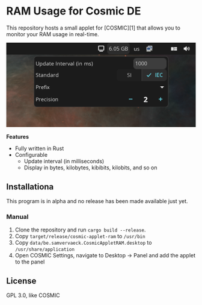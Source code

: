 # RAM Usage for Cosmic DE

This repository hosts a small applet for [COSMIC][1] that allows you to monitor your RAM usage
in real-time.

![screenshot](https://github.com/samvv/cosmic-applet-ram-usage/blob/main/screenshot.png?raw=true)

**Features**

 - Fully written in Rust
 - Configurable
     - Update interval (in milliseconds)
     - Display in bytes, kilobytes, kibibits, kilobits, and so on

## Installationa

This program is in alpha and no release has been made available just yet.

### Manual

1. Clone the repository and run `cargo build --release`.
2. Copy `target/release/cosmic-applet-ram` to `/usr/bin`
3. Copy `data/be.samvervaeck.CosmicAppletRAM.desktop` to `/usr/share/application`
4. Open COSMIC Settings, navigate to Desktop -> Panel and add the applet to the panel

## License

GPL 3.0, like COSMIC

